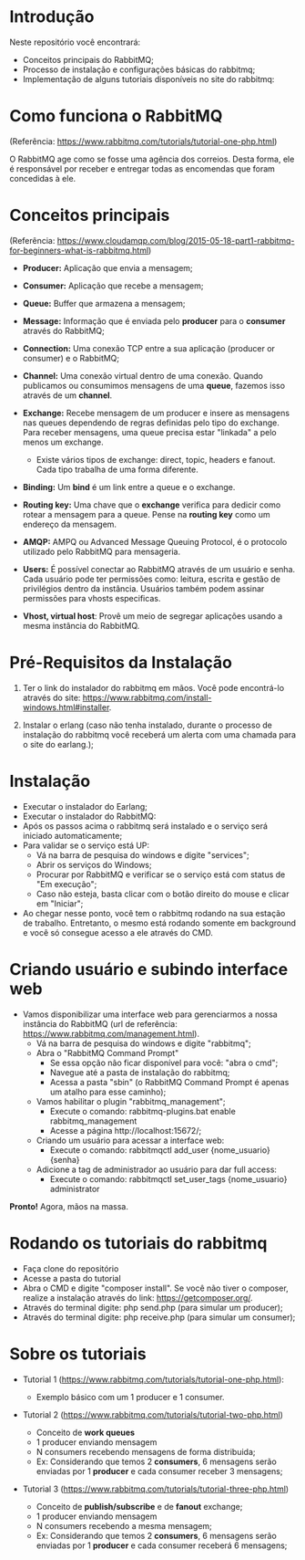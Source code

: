 # Introdução
Neste repositório você encontrará:

- Conceitos principais do RabbitMQ;
- Processo de instalação e configurações básicas do 
rabbitmq;
- Implementação de alguns tutoriais disponíveis no site do rabbitmq:
    
# Como funciona o RabbitMQ
(Referência: https://www.rabbitmq.com/tutorials/tutorial-one-php.html)

O RabbitMQ age como se fosse uma agência dos correios. Desta forma, ele é responsável por receber e entregar todas as encomendas que foram concedidas à ele.

# Conceitos principais
(Referência: https://www.cloudamqp.com/blog/2015-05-18-part1-rabbitmq-for-beginners-what-is-rabbitmq.html)

- **Producer:** Aplicação que envia a mensagem;

- **Consumer:** Aplicação que recebe a mensagem;

- **Queue:** Buffer que armazena a mensagem;

- **Message:** Informação que é enviada pelo **producer** para o **consumer** através do RabbitMQ;

- **Connection:** Uma conexão TCP entre a sua aplicação (producer or consumer) e o RabbitMQ;

- **Channel:** Uma conexão virtual dentro de uma conexão. Quando publicamos ou consumimos mensagens de uma **queue**, fazemos isso através de um **channel**.

- **Exchange:** Recebe mensagem de um producer e insere as mensagens nas queues dependendo de regras definidas pelo tipo do exchange. Para receber mensagens, uma queue precisa estar "linkada" a pelo menos um exchange.
    - Existe vários tipos de exchange: direct, topic, headers e fanout. Cada tipo trabalha de uma forma diferente.

- **Binding:** Um **bind** é um link entre a queue e o exchange.

- **Routing key:** Uma chave que o **exchange** verifica para dedicir como rotear a mensagem para a queue. Pense na **routing key** como um endereço da mensagem.

- **AMQP:** AMPQ ou Advanced Message Queuing Protocol, é o protocolo utilizado pelo RabbitMQ para mensageria.

- **Users:** É possível conectar ao RabbitMQ através de um usuário e senha. Cada usuário pode ter permissões como: leitura, escrita e gestão de privilégios dentro da instância. Usuários também podem assinar permissões para vhosts especificas.

 - **Vhost, virtual host**: Provê um meio de segregar aplicações usando a mesma instância do RabbitMQ.

# Pré-Requisitos da Instalação

1. Ter o link do instalador do rabbitmq em mãos. Você pode encontrá-lo através do site: https://www.rabbitmq.com/install-windows.html#installer.  

2. Instalar o erlang (caso não tenha instalado, durante o processo de instalação do rabbitmq você receberá um alerta com uma chamada para o site do earlang.);

# Instalação

- Executar o instalador do Earlang;
- Executar o instalador do RabbitMQ:
- Após os passos acima o rabbitmq será instalado e o serviço será iniciado automaticamente;
- Para validar se o serviço está UP:
    - Vá na barra de pesquisa do windows e digite "services";
    - Abrir os serviços do Windows;
    - Procurar por RabbitMQ e verificar se o serviço está com status de "Em execução";
    - Caso não esteja, basta clicar com o botão direito do mouse e clicar em "Iniciar";
- Ao chegar nesse ponto, você tem o rabbitmq rodando na sua estação de trabalho. Entretanto, o mesmo está rodando somente em background e você só consegue acesso a ele através do CMD.

# Criando usuário e subindo interface web

- Vamos disponibilizar uma interface web para gerenciarmos a nossa instância do RabbitMQ (url de referência: https://www.rabbitmq.com/management.html).
    - Vá na barra de pesquisa do windows e digite "rabbitmq";
    - Abra o "RabbitMQ Command Prompt"
        - Se essa opção não ficar disponível para você: "abra o cmd";
        - Navegue até a pasta de instalação do rabbitmq;
        - Acessa a pasta "sbin" (o RabbitMQ Command Prompt é apenas um atalho para esse caminho);
    - Vamos habilitar o plugin "rabbitmq_management";
        - Execute o comando: rabbitmq-plugins.bat enable rabbitmq_management
        - Acesse a página http://localhost:15672/;
    - Criando um usuário para acessar a interface web:
        - Execute o comando: rabbitmqctl add_user {nome_usuario} {senha}
    - Adicione a tag de administrador ao usuário para dar full access: 
        - Execute o comando: rabbitmqctl set_user_tags {nome_usuario} administrator

**Pronto!** Agora, mãos na massa.

# Rodando os tutoriais do rabbitmq

- Faça clone do repositório
- Acesse a pasta do tutorial
- Abra o CMD e digite "composer install". Se você não tiver o composer, realize a instalação através do link: https://getcomposer.org/.
- Através do terminal digite: php send.php (para simular um producer);
- Através do terminal digite: php receive.php (para simular um consumer);

# Sobre os tutoriais

- Tutorial 1 (https://www.rabbitmq.com/tutorials/tutorial-one-php.html):
    - Exemplo básico com um 1 producer e 1 consumer.

- Tutorial 2 (https://www.rabbitmq.com/tutorials/tutorial-two-php.html)
    - Conceito de **work queues**
    - 1 producer enviando mensagem
    - N consumers recebendo mensagens de forma distribuida;
    - Ex: Considerando que temos 2 **consumers**, 6 mensagens serão enviadas por 1 **producer** e cada consumer receber 3 mensagens; 

- Tutorial 3 (https://www.rabbitmq.com/tutorials/tutorial-three-php.html)
    - Conceito de **publish/subscribe** e de **fanout** exchange;
    - 1 producer enviando mensagem
    - N consumers recebendo a mesma mensagem;
    - Ex: Considerando que temos 2 **consumers**, 6 mensagens serão enviadas por 1 **producer** e cada consumer receberá 6 mensagens;




